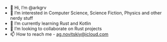 - 👋 Hi, I’m @arkgrv
- 👀 I’m interested in Computer Science, Science Fiction, Physics and other nerdy stuff
- 🌱 I’m currently learning Rust and Kotlin
- 💞️ I’m looking to collaborate on Rust projects
- 📫 How to reach me - ag.novitskiy@icloud.com

<!---
arkgrv/arkgrv is a ✨ special ✨ repository because its `README.md` (this file) appears on your GitHub profile.
You can click the Preview link to take a look at your changes.
--->
